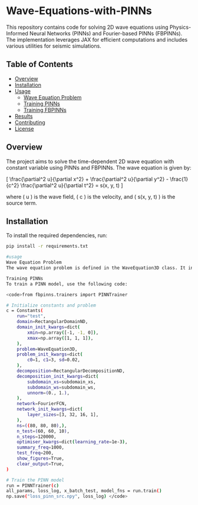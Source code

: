 # Wave-Equations-with-PINNs

This repository contains code for solving 2D wave equations using Physics-Informed Neural Networks (PINNs) and Fourier-based PINNs (FBPINNs). The implementation leverages JAX for efficient computations and includes various utilities for seismic simulations.

## Table of Contents

- [Overview](#overview)
- [Installation](#installation)
- [Usage](#usage)
  - [Wave Equation Problem](#wave-equation-problem)
  - [Training PINNs](#training-pinns)
  - [Training FBPINNs](#training-fbpinns)
- [Results](#results)
- [Contributing](#contributing)
- [License](#license)

## Overview

The project aims to solve the time-dependent 2D wave equation with constant variable using PINNs and FBPINNs. The wave equation is given by:

\[ \frac{\partial^2 u}{\partial x^2} + \frac{\partial^2 u}{\partial y^2} - \frac{1}{c^2} \frac{\partial^2 u}{\partial t^2} = s(x, y, t) \]

where \( u \) is the wave field, \( c \) is the velocity, and \( s(x, y, t) \) is the source term.

## Installation

To install the required dependencies, run:

```bash
pip install -r requirements.txt

#usage
Wave Equation Problem
The wave equation problem is defined in the WaveEquation3D class. It includes methods for initializing parameters, computing the velocity model (c_fn), sampling constraints, and defining the loss function.

Training PINNs
To train a PINN model, use the following code:

<code>from fbpinns.trainers import PINNTrainer

# Initialize constants and problem
c = Constants(
    run="test",
    domain=RectangularDomainND,
    domain_init_kwargs=dict(
        xmin=np.array([-1, -1, 0]),
        xmax=np.array([1, 1, 1]),
    ),
    problem=WaveEquation3D,
    problem_init_kwargs=dict(
        c0=1, c1=3, sd=0.02,
    ),
    decomposition=RectangularDecompositionND,
    decomposition_init_kwargs=dict(
        subdomain_xs=subdomain_xs,
        subdomain_ws=subdomain_ws,
        unnorm=(0., 1.),
    ),
    network=FourierFCN,
    network_init_kwargs=dict(
        layer_sizes=[3, 32, 16, 1],
    ),
    ns=((80, 80, 80),),
    n_test=(60, 60, 10),
    n_steps=120000,
    optimiser_kwargs=dict(learning_rate=1e-3),
    summary_freq=1000,
    test_freq=200,
    show_figures=True,
    clear_output=True,
)

# Train the PINN model
run = PINNTrainer(c)
all_params, loss_log, x_batch_test, model_fns = run.train()
np.save("loss_pinn_src.npy", loss_log) </code>
